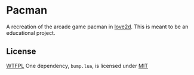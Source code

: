# Pacman

A recreation of the arcade game pacman in [love2d](https://love2d.org).
This is meant to be an educational project.

## License
[WTFPL](https://wtfpl.net)
One dependency, `bump.lua`, is licensed under [MIT](https://opensource.org/licenses/MIT)
